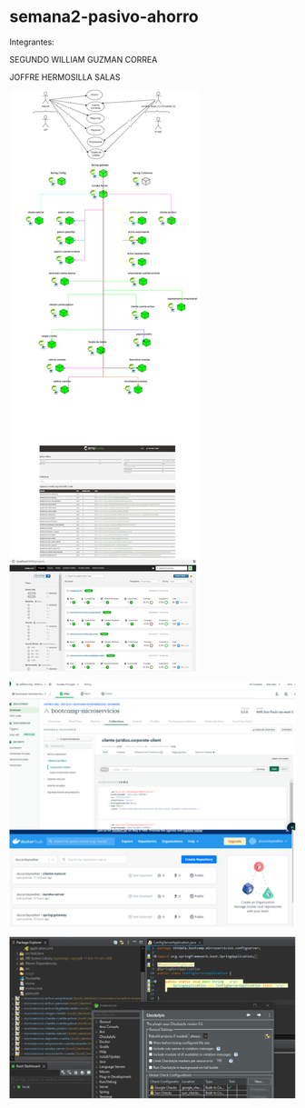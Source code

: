 # semana2-pasivo-ahorro


Integrantes:

SEGUNDO WILLIAM GUZMAN CORREA

JOFFRE HERMOSILLA SALAS

![ScreenShot](https://github.com/joffrehermosilla/semana2/blob/master/Diagrama%20de%20Microservicios%20solucion%20semana2.drawio.png) 


![ScreenShot](https://github.com/joffrehermosilla/semana2/blob/master/continuacion%20de%20entregables.drawio.png) 


![ScreenShot](https://github.com/joffrehermosilla/semana2/blob/master/tercera%20evidencia%20de%20entregables%20bootcamp.png) 

